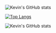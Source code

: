 ![Kevin's GitHub stats](https://github-readme-stats.vercel.app/api?username=kev6070&show_icons=true&theme=radical)

[![Top Langs](https://github-readme-stats.vercel.app/api/top-langs/?username=kev6070&theme=radical&show_icons=true)](https://github.com/anuraghazra/github-readme-stats)

![Kevin's GitHub stats](https://github-readme-stats.vercel.app/api?username=kev6070&count_private=true)





